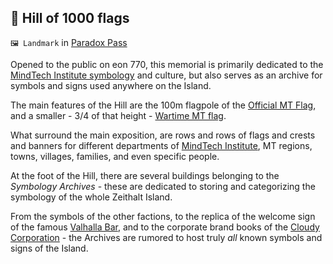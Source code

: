 ## 🎌️ Hill of 1000 flags

`🖼️ Landmark` in [Paradox Pass](<https://zeithalt.github.io/r/paradox_pass.html>)

Opened to the public on eon 770, this memorial is primarily dedicated to the [MindTech Institute symbology](<https://zeithalt.github.io/r/mt_symbology.html>) and culture, but also serves as an archive for symbols and signs used anywhere on the Island.

The main features of the Hill are the 100m flagpole of the [Official MT Flag](https://zeithalt.github.io/r/i/mt_peace_flag.png), and a smaller - 3/4 of that height - [Wartime MT flag](https://zeithalt.github.io/r/i/mt_war_flag.png).

What surround the main exposition, are rows and rows of flags and crests and banners for different departments of [MindTech Institute](<https://zeithalt.github.io/r/mindtech_institute.html>), MT regions, towns, villages, families, and even specific people.

At the foot of the Hill, there are several buildings belonging to the *Symbology Archives* - these are dedicated to storing and categorizing the symbology of the whole Zeithalt Island. 

From the symbols of the other factions, to the replica of the welcome sign of the famous [Valhalla Bar](<https://zeithalt.github.io/r/valhalla_bar.html>), and to the corporate brand books of the [Cloudy Corporation](<https://zeithalt.github.io/r/cloudy_co_datacenter.html>) - the Archives are rumored to host truly *all* known symbols and signs of the Island.

